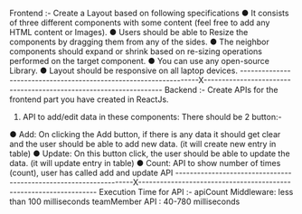 Frontend :- 
Create a Layout based on following specifications
● It consists of three different components with some content (feel free to add any HTML content or Images).
● Users should be able to Resize the components by dragging them from any of the sides.
● The neighbor components should expand or shrink based on re-sizing operations performed on the target component.
● You can use any open-source Library.
● Layout should be responsive on all laptop devices.
------------------------------------------------------------------X------------------------------------------------------------------
Backend :-
Create APIs for the frontend part you have created in
ReactJs.
1. API to add/edit data in these components:
There should be 2 button:-

● Add: On clicking the Add button, if there is any data it should get clear and the user should be able to add new data. (it will create new entry in table)
● Update: On this button click, the user should be able to update the data. (it will update entry in table)
● Count: API to show number of times (count), user has called add and update API
------------------------------------------------------------------X------------------------------------------------------------------
Execution Time for API :- 
apiCount Middleware: less than 100 milliseconds
teamMember API : 40-780 milliseconds
